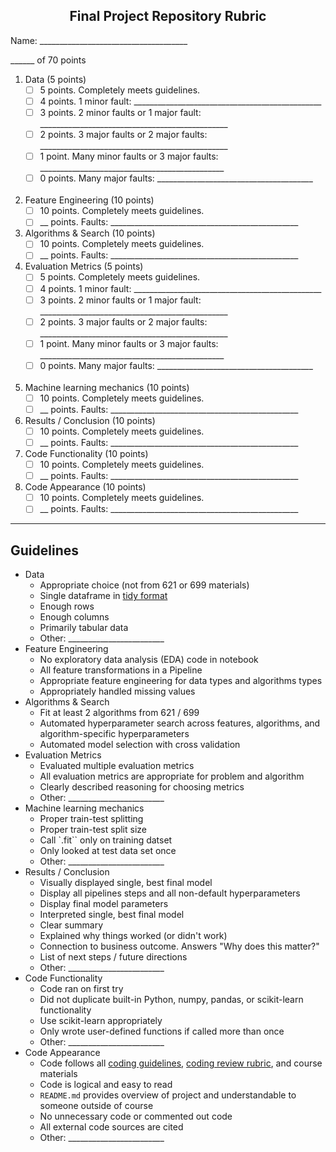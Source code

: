 <center><h2>Final Project Repository Rubric</h2></center>

Name: \_\_\_\_\_\_\_\_\_\_\_\_\_\_\_\_\_\_\_\_\_\_\_\_\_\_\_\_\_\_\_\_\_\_\_\_\_   

\_\_\_\_\_\_ of 70 points

1. Data (5 points)   
    - [ ] 5 points. Completely meets guidelines.
    - [ ] 4 points. 1 minor fault: \_\_\_\_\_\_\_\_\_\_\_\_\_\_\_\_\_\_\_\_\_\_\_\_\_\_\_\_\_\_\_\_\_\_\_\_\_\_\_\_\_\_\_\_\_\_\_
    - [ ] 3 points. 2 minor faults or 1  major fault: \_\_\_\_\_\_\_\_\_\_\_\_\_\_\_\_\_\_\_\_\_\_\_\_\_\_\_\_\_\_\_\_\_\_\_\_\_\_\_\_\_\_\_\_\_\_\_
    - [ ] 2 points. 3 major faults or 2 major faults: \_\_\_\_\_\_\_\_\_\_\_\_\_\_\_\_\_\_\_\_\_\_\_\_\_\_\_\_\_\_\_\_\_\_\_\_\_\_\_\_\_\_\_\_\_\_\_
    - [ ] 1 point. Many minor faults or 3 major faults: \_\_\_\_\_\_\_\_\_\_\_\_\_\_\_\_\_\_\_\_\_\_\_\_\_\_\_\_\_\_\_\_\_\_\_\_\_\_\_\_\_\_\_\_\_\_
    - [ ] 0 points. Many major faults: \_\_\_\_\_\_\_\_\_\_\_\_\_\_\_\_\_\_\_\_\_\_\_\_\_\_\_\_\_\_\_\_\_\_\_\_\_\_\_  <br> <br> 
1. Feature Engineering (10 points)
    - [ ] 10 points. Completely meets guidelines.
    - [ ] \_\_  points. Faults: \_\_\_\_\_\_\_\_\_\_\_\_\_\_\_\_\_\_\_\_\_\_\_\_\_\_\_\_\_\_\_\_\_\_\_\_\_\_\_\_\_\_\_\_\_\_\_
1. Algorithms & Search (10 points)
    - [ ] 10 points. Completely meets guidelines.
    - [ ] \_\_ points. Faults: \_\_\_\_\_\_\_\_\_\_\_\_\_\_\_\_\_\_\_\_\_\_\_\_\_\_\_\_\_\_\_\_\_\_\_\_\_\_\_\_\_\_\_\_\_\_\_
1. Evaluation Metrics (5 points)   
    - [ ] 5 points. Completely meets guidelines.
    - [ ] 4 points. 1 minor fault: \_\_\_\_\_\_\_\_\_\_\_\_\_\_\_\_\_\_\_\_\_\_\_\_\_\_\_\_\_\_\_\_\_\_\_\_\_\_\_\_\_\_\_\_\_\_\_
    - [ ] 3 points. 2 minor faults or 1  major fault: \_\_\_\_\_\_\_\_\_\_\_\_\_\_\_\_\_\_\_\_\_\_\_\_\_\_\_\_\_\_\_\_\_\_\_\_\_\_\_\_\_\_\_\_\_\_\_
    - [ ] 2 points. 3 major faults or 2 major faults: \_\_\_\_\_\_\_\_\_\_\_\_\_\_\_\_\_\_\_\_\_\_\_\_\_\_\_\_\_\_\_\_\_\_\_\_\_\_\_\_\_\_\_\_\_\_\_
    - [ ] 1 point. Many minor faults or 3 major faults: \_\_\_\_\_\_\_\_\_\_\_\_\_\_\_\_\_\_\_\_\_\_\_\_\_\_\_\_\_\_\_\_\_\_\_\_\_\_\_\_\_\_\_\_\_\_
    - [ ] 0 points. Many major faults: \_\_\_\_\_\_\_\_\_\_\_\_\_\_\_\_\_\_\_\_\_\_\_\_\_\_\_\_\_\_\_\_\_\_\_\_\_\_\_  <br> <br> 
1. Machine learning mechanics (10 points) 
    - [ ] 10 points. Completely meets guidelines.
    - [ ] \_\_ points. Faults: \_\_\_\_\_\_\_\_\_\_\_\_\_\_\_\_\_\_\_\_\_\_\_\_\_\_\_\_\_\_\_\_\_\_\_\_\_\_\_\_\_\_\_\_\_\_\_
1. Results / Conclusion (10 points)
    - [ ] 10 points. Completely meets guidelines.
    - [ ] \_\_ points. Faults: \_\_\_\_\_\_\_\_\_\_\_\_\_\_\_\_\_\_\_\_\_\_\_\_\_\_\_\_\_\_\_\_\_\_\_\_\_\_\_\_\_\_\_\_\_\_\_
1. Code Functionality (10 points)
    - [ ] 10 points. Completely meets guidelines.
    - [ ] \_\_ points. Faults: \_\_\_\_\_\_\_\_\_\_\_\_\_\_\_\_\_\_\_\_\_\_\_\_\_\_\_\_\_\_\_\_\_\_\_\_\_\_\_\_\_\_\_\_\_\_\_
1. Code Appearance (10 points)
    - [ ] 10 points. Completely meets guidelines.
    - [ ] \_\_ points. Faults: \_\_\_\_\_\_\_\_\_\_\_\_\_\_\_\_\_\_\_\_\_\_\_\_\_\_\_\_\_\_\_\_\_\_\_\_\_\_\_\_\_\_\_\_\_\_\_

-----------
Guidelines
-------
- Data 
    + Appropriate choice (not from 621 or 699 materials)
    + Single dataframe in [tidy format](https://en.wikipedia.org/wiki/Tidy_data)
    + Enough rows 
    + Enough columns
    - Primarily tabular data
    - Other: \_\_\_\_\_\_\_\_\_\_\_\_\_\_\_\_\_\_\_\_\_\_\_\_
- Feature Engineering
    + No exploratory data analysis (EDA) code in notebook
    - All feature transformations in a Pipeline
    - Appropriate feature engineering for data types and algorithms types
    - Appropriately handled missing values 
- Algorithms & Search
    - Fit at least 2 algorithms from 621 / 699
    - Automated hyperparameter search across features, algorithms, and algorithm-specific hyperparameters
    - Automated model selection with cross validation
- Evaluation Metrics
    - Evaluated multiple evaluation metrics
    - All evaluation metrics are appropriate for problem and algorithm
    - Clearly described reasoning for choosing metrics
    - Other: \_\_\_\_\_\_\_\_\_\_\_\_\_\_\_\_\_\_\_\_\_\_\_\_
- Machine learning mechanics
    + Proper train-test splitting
    + Proper train-test split size
    + Call `.fit`` only on training datset
    + Only looked at test data set once
    - Other: \_\_\_\_\_\_\_\_\_\_\_\_\_\_\_\_\_\_\_\_\_\_\_\_
- Results / Conclusion
    - Visually displayed single, best final model 
    - Display all pipelines steps and all non-default hyperparameters
    - Display final model parameters
    - Interpreted single, best final model 
    - Clear summary 
    - Explained why things worked (or didn't work)
    - Connection to business outcome. Answers "Why does this matter?"
    - List of next steps / future directions
    - Other: \_\_\_\_\_\_\_\_\_\_\_\_\_\_\_\_\_\_\_\_\_\_\_\_
- Code Functionality 
    - Code ran on first try
    - Did not duplicate built-in Python, numpy, pandas, or scikit-learn functionality
    - Use scikit-learn appropriately
    - Only wrote user-defined functions if called more than once
    - Other: \_\_\_\_\_\_\_\_\_\_\_\_\_\_\_\_\_\_\_\_\_\_\_\_
- Code Appearance 
    + Code follows all [coding guidelines](https://github.com/brianspiering/ml_lab/blob/main/resources/coding_guidelines.md), [coding review rubric](https://github.com/brianspiering/ml_lab/blob/main/resources/code_review_rubric.md), and course materials
    - Code is logical and easy to read
    - `README.md` provides overview of project and understandable to someone outside of course
    - No unnecessary code or commented out code
    - All external code sources are cited
    - Other: \_\_\_\_\_\_\_\_\_\_\_\_\_\_\_\_\_\_\_\_\_\_\_\_
